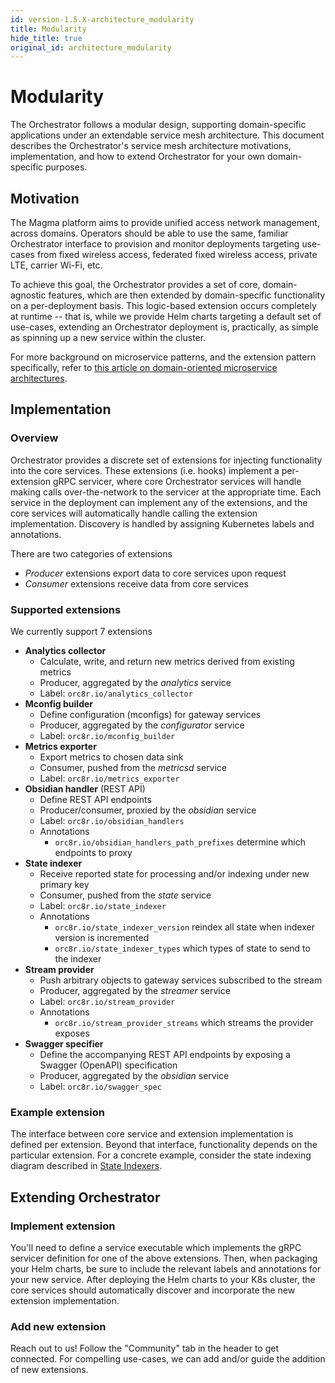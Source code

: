 ```yaml
---
id: version-1.5.X-architecture_modularity
title: Modularity
hide_title: true
original_id: architecture_modularity
---
```


# Modularity

The Orchestrator follows a modular design, supporting domain-specific applications under an extendable service mesh architecture. This
document describes the Orchestrator's service mesh architecture motivations, implementation, and how to extend Orchestrator for your own
domain-specific purposes.

## Motivation

The Magma platform aims to provide unified access network management, across domains. Operators should be able to use the same,
familiar Orchestrator interface to provision and monitor deployments targeting use-cases from fixed wireless access, federated fixed
wireless access, private LTE, carrier Wi-Fi, etc.

To achieve this goal, the Orchestrator provides a set of core, domain-agnostic features, which are then extended by domain-specific
functionality on a per-deployment basis. This logic-based extension occurs completely at runtime -- that is, while we provide Helm charts
targeting a default set of use-cases, extending an Orchestrator deployment is, practically, as simple as spinning up a new service within
the cluster.

For more background on microservice patterns, and the extension pattern specifically, refer to [this article on domain-oriented
microservice architectures](https://www.uber.com/en-AU/blog/microservice-architecture/).

## Implementation

### Overview

Orchestrator provides a discrete set of extensions for injecting functionality into the core services. These extensions (i.e. hooks)
implement a per-extension gRPC servicer, where core Orchestrator services will handle making calls over-the-network to the servicer at
the appropriate time. Each service in the deployment can implement any of the extensions, and the core services will automatically
handle calling the extension implementation. Discovery is handled by assigning Kubernetes labels and annotations.

There are two categories of extensions

- *Producer* extensions export data to core services upon request
- *Consumer* extensions receive data from core services

### Supported extensions

We currently support 7 extensions

- **Analytics collector**
    - Calculate, write, and return new metrics derived from existing metrics
    - Producer, aggregated by the *analytics* service
    - Label: `orc8r.io/analytics_collector`
- **Mconfig builder**
    - Define configuration (mconfigs) for gateway services
    - Producer, aggregated by the *configurator* service
    - Label: `orc8r.io/mconfig_builder`
- **Metrics exporter**
    - Export metrics to chosen data sink
    - Consumer, pushed from the *metricsd* service
    - Label: `orc8r.io/metrics_exporter`
- **Obsidian handler** (REST API)
    - Define REST API endpoints
    - Producer/consumer, proxied by the *obsidian* service
    - Label: `orc8r.io/obsidian_handlers`
    - Annotations
        - `orc8r.io/obsidian_handlers_path_prefixes` determine which endpoints to proxy
- **State indexer**
    - Receive reported state for processing and/or indexing under new primary key
    - Consumer, pushed from the *state* service
    - Label: `orc8r.io/state_indexer`
    - Annotations
        - `orc8r.io/state_indexer_version` reindex all state when indexer version is incremented
        - `orc8r.io/state_indexer_types` which types of state to send to the indexer
- **Stream provider**
    - Push arbitrary objects to gateway services subscribed to the stream
    - Producer, aggregated by the *streamer* service
    - Label: `orc8r.io/stream_provider`
    - Annotations
        - `orc8r.io/stream_provider_streams` which streams the provider exposes
- **Swagger specifier**
    - Define the accompanying REST API endpoints by exposing a Swagger (OpenAPI) specification
    - Producer, aggregated by the *obsidian* service
    - Label: `orc8r.io/swagger_spec`

### Example extension

The interface between core service and extension implementation is defined per extension. Beyond that interface, functionality depends on
the particular extension. For a concrete example, consider the state indexing diagram
described in [State Indexers](./dev_indexers.md).

## Extending Orchestrator

### Implement extension

You'll need to define a service executable which implements the gRPC servicer definition for one of the above extensions. Then,
when packaging your Helm charts, be sure to include the relevant labels and annotations for your new service. After deploying the Helm
charts to your K8s cluster, the core services should automatically discover and incorporate the new extension implementation.

### Add new extension

Reach out to us! Follow the "Community" tab in the header to get connected. For compelling use-cases, we can add and/or guide the addition
of new extensions.
